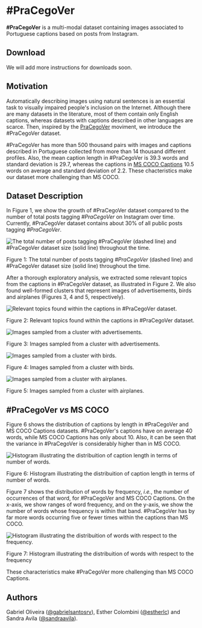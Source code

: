 # \#PraCegoVer

**\#PraCegoVer** is a multi-modal dataset containing images associated to Portuguese captions based on posts from Instagram.

## Download
We will add more instructions for downloads soon.

## Motivation
Automatically describing images using natural sentences is an essential task to visually impaired people's inclusion on the Internet.
Although there are many datasets in the literature, most of them contain only English captions, whereas datasets with captions described in other languages are scarce. Then, inspired by the [PraCegoVer](https://mwpt.com.br/criadora-do-projeto-pracegover-incentiva-descricao-de-imagens-na-web/) moviment, we introduce the \#PraCegoVer dataset.

\#PraCegoVer has more than 500 thousand pairs with images and captions described in Portuguese collected from more than 14 thousand different profiles. Also, 
the mean caption length in \#PraCegoVer is 39.3 words and standard deviation is 29.7, whereas the captions in [MS COCO Captions](http://cocodataset.org/) 10.5	words on average and standard deviation of 2.2. These chacteristics make our dataset more challenging than MS COCO.

## Dataset Description

In Figure 1, we show the growth of \#PraCegoVer dataset compared to the number of total posts tagging  *\#PraCegoVer* on Instagram over time. Currently, \#PraCegoVer dataset contains about 30\% of all public posts tagging  *\#PraCegoVer*.

![The total number of posts tagging \#PraCegoVer (dashed line) and \#PraCegoVer dataset size (solid line) throughout the time.](https://github.com/gabrielsantosrv/PraCegoVer/blob/main/assets/dataset_size_over_time.png) 

Figure 1: The total number of posts tagging *\#PraCegoVer* (dashed line) and \#PraCegoVer dataset size (solid line) throughout the time.


After a thorough exploratory analysis, we extracted some relevant topics from the captions in \#PraCegoVer dataset, as illustrated in Figure 2. We also found well-formed clusters that represent images of advertisements, birds and airplanes (Figures 3, 4 and 5, respectively).

![Relevant topics found within the captions in \#PraCegoVer dataset.](https://github.com/gabrielsantosrv/PraCegoVer/blob/main/assets/caption_topics.png) 

Figure 2: Relevant topics found within the captions in \#PraCegoVer dataset.


![Images sampled from a cluster with advertisements.](https://github.com/gabrielsantosrv/PraCegoVer/blob/main/assets/cluster_ads.png) 

Figure 3: Images sampled from a cluster with advertisements.


![Images sampled from a cluster with birds.](https://github.com/gabrielsantosrv/PraCegoVer/blob/main/assets/cluster_birds.png) 

Figure 4: Images sampled from a cluster with birds.


![Images sampled from a cluster with airplanes.](https://github.com/gabrielsantosrv/PraCegoVer/blob/main/assets/cluster_airplanes.png) 

Figure 5: Images sampled from a cluster with airplanes.

## \#PraCegoVer *vs* MS COCO

Figure 6 shows the distribution of captions by length in \#PraCegoVer and MS COCO Captions datasets. \#PraCegoVer's captions have on average 40 words, while MS COCO Captions has only about 10. Also, it can be seen that the variance in \#PraCegoVer is considerably higher than in MS COCO.

![Histogram illustrating the distribuition of caption length in terms of number of words.](https://github.com/gabrielsantosrv/PraCegoVer/blob/main/assets/joint_histogram_posts_by_text_length.png) 

Figure 6: Histogram illustrating the distribuition of caption length in terms of number of words.

Figure 7 shows the distribution of words by frequency, *i.e.*, the number of occurrences of that word, for \#PraCegoVer and MS COCO Captions. On the x-axis, we show ranges of word frequency, and on the y-axis, we show the number of words whose frequency is within that band. \#PraCegoVer has by far more words occurring five or fewer times within the captions than MS COCO. 

![Histogram illustrating the distribuition of words with respect to the frequency.](https://github.com/gabrielsantosrv/PraCegoVer/blob/main/assets/joint_plot_word_frequency.png) 

Figure 7: Histogram illustrating the distribuition of words with respect to the frequency

These characteristics make \#PraCegoVer more challenging than MS COCO Captions.

## Authors
Gabriel Oliveira ([@gabrielsantosrv](https://github.com/gabrielsantosrv)), Esther Colombini ([@estherlc](https://github.com/estherlc)) and Sandra Avila ([@sandraavila](https://github.com/sandraavila)). 
